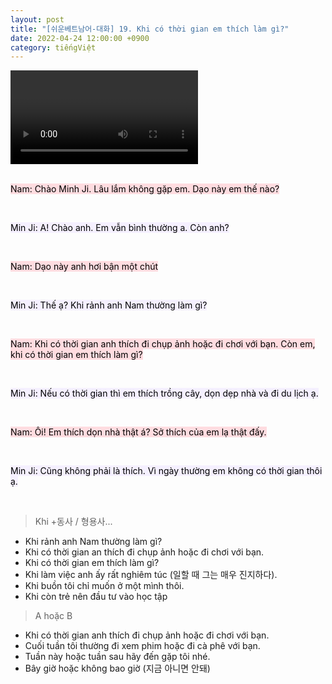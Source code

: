 ```yaml
---
layout: post
title: "[쉬운베트남어-대화] 19. Khi có thời gian em thích làm gì?"
date: 2022-04-24 12:00:00 +0900
category: tiếngViệt
---
```


<div class="video-container">
    <video id="player" class="video-js vjs-default-skin vjs-big-play-centered" data-json="/public/json/쉬운베트남어-대화19과.json"></video>
</div>

<br>

<mark style="background-color: #ffdce0">Nam: Chào Minh Ji. Lâu lắm không gặp em. Dạo này em thế nào?</mark>

<br>

<mark style="background-color: #f5f0ff">Min Ji: A! Chào anh. Em vẫn bình thường a. Còn anh?</mark>

<br>

<mark style="background-color: #ffdce0">Nam: Dạo này anh hơi bận một chút</mark>

<br>

<mark style="background-color: #f5f0ff">Min Ji: Thế ạ? Khi rảnh anh Nam thường làm gì?</mark>

<br>

<mark style="background-color: #ffdce0">Nam: Khi có thời gian anh thích đi chụp ảnh hoặc đi chơi với bạn. Còn em, khi có thời gian em thích làm gì?</mark>

<br>

<mark style="background-color: #f5f0ff">Min Ji: Nếu có thời gian thì em thích trồng cây, dọn dẹp nhà và đi du lịch ạ.</mark>

<br>

<mark style="background-color: #ffdce0">Nam: Ôi! Em thích dọn nhà thật á? Sở thích của em lạ thật đấy.</mark>

<br>

<mark style="background-color: #f5f0ff">Min Ji: Cũng không phải là thích. Vì ngày thường em không có thời gian thôi ạ.</mark>

<br>

> Khi +동사 / 형용사...
- Khi rảnh anh Nam thường làm gì?
- Khi có thời gian an thích đi chụp ảnh hoặc đi chơi với bạn.
- Khi có thời gian em thích làm gì?
- Khi làm việc anh ấy rất nghiêm túc (일할 때 그는 매우 진지하다).
- Khi buồn tôi chỉ muốn ở một mình thôi.
- Khi còn trẻ nên đầu tư vào học tập

> A hoặc B
- Khi có thời gian anh thích đi chụp ảnh hoặc đi chơi với bạn.
- Cuối tuần tôi thường đi xem phim hoặc đi cà phê với bạn.
- Tuần này hoặc tuần sau hãy đến gặp tôi nhé.
- Bây giờ hoặc không bao giờ (지금 아니면 안돼)